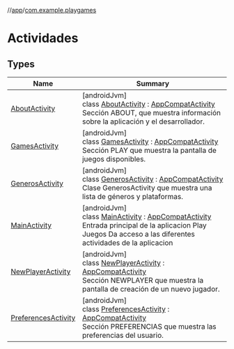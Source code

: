 //[app](../../index.md)/[com.example.playgames](index.md)

# Actividades

## Types

| Name | Summary |
|---|---|
| [AboutActivity](-about-activity/index.md) | [androidJvm]<br>class [AboutActivity](-about-activity/index.md) : [AppCompatActivity](https://developer.android.com/reference/kotlin/androidx/appcompat/app/AppCompatActivity.html)<br>Sección ABOUT, que muestra información sobre la aplicación y el desarrollador. |
| [GamesActivity](-games-activity/index.md) | [androidJvm]<br>class [GamesActivity](-games-activity/index.md) : [AppCompatActivity](https://developer.android.com/reference/kotlin/androidx/appcompat/app/AppCompatActivity.html)<br>Sección PLAY que muestra la pantalla de juegos disponibles. |
| [GenerosActivity](-generos-activity/index.md) | [androidJvm]<br>class [GenerosActivity](-generos-activity/index.md) : [AppCompatActivity](https://developer.android.com/reference/kotlin/androidx/appcompat/app/AppCompatActivity.html)<br>Clase GenerosActivity que muestra una lista de géneros y plataformas. |
| [MainActivity](-main-activity/index.md) | [androidJvm]<br>class [MainActivity](-main-activity/index.md) : [AppCompatActivity](https://developer.android.com/reference/kotlin/androidx/appcompat/app/AppCompatActivity.html)<br>Entrada principal de la aplicacion Play Juegos Da acceso a las diferentes actividades de la aplicacion |
| [NewPlayerActivity](-new-player-activity/index.md) | [androidJvm]<br>class [NewPlayerActivity](-new-player-activity/index.md) : [AppCompatActivity](https://developer.android.com/reference/kotlin/androidx/appcompat/app/AppCompatActivity.html)<br>Sección NEWPLAYER que muestra la pantalla de creación de un nuevo jugador. |
| [PreferencesActivity](-preferences-activity/index.md) | [androidJvm]<br>class [PreferencesActivity](-preferences-activity/index.md) : [AppCompatActivity](https://developer.android.com/reference/kotlin/androidx/appcompat/app/AppCompatActivity.html)<br>Sección PREFERENCIAS que muestra las preferencias del usuario. |
